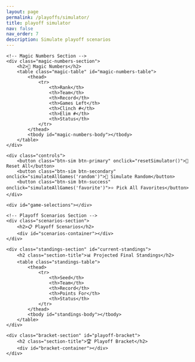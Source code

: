 ```yaml
---
layout: page
permalink: /playoffs/simulator/
title: playoff simulator
nav: false
nav_order: 7
description: Simulate playoff scenarios
---
```


<style>
.simulator-container {
    max-width: 1400px;
    margin: 0 auto;
}

.controls {
    display: flex;
    gap: 10px;
    margin: 20px 0;
    padding: 20px;
    background: linear-gradient(135deg, #667eea 0%, #764ba2 100%);
    border-radius: 10px;
    justify-content: center;
    flex-wrap: wrap;
}

.btn-sim {
    padding: 12px 24px;
    border: none;
    border-radius: 8px;
    cursor: pointer;
    font-size: 15px;
    font-weight: 600;
    transition: all 0.3s ease;
    box-shadow: 0 4px 6px rgba(0,0,0,0.1);
}

.btn-sim:hover {
    transform: translateY(-2px);
    box-shadow: 0 6px 12px rgba(0,0,0,0.15);
}

.btn-secondary { background: #34495e; color: white; }
.btn-secondary { background: #34495e; color: white; }
.btn-success { background: #27ae60; color: white; }

.week-section {
    margin: 30px 0;
}

.week-header {
    font-size: 24px;
    font-weight: bold;
    color: #2c3e50;
    margin-bottom: 20px;
    padding-bottom: 10px;
    border-bottom: 3px solid #3498db;
}

.game-card {
    background: white;
    border-radius: 12px;
    padding: 20px;
    margin: 20px 0;
    box-shadow: 0 4px 6px rgba(0,0,0,0.07);
    transition: all 0.3s ease;
}

.game-card:hover {
    box-shadow: 0 8px 15px rgba(0,0,0,0.1);
}

.matchup-container {
    display: flex;
    gap: 20px;
    align-items: stretch;
}

.team-card {
    flex: 1;
    padding: 20px;
    border-radius: 10px;
    cursor: pointer;
    transition: all 0.3s ease;
    border: 3px solid #e0e0e0;
    background: #f8f9fa;
    text-align: center;
    position: relative;
}

.team-card:hover {
    transform: scale(1.02);
    border-color: #3498db;
}

.team-card.selected {
    background: linear-gradient(135deg, #667eea 0%, #764ba2 100%);
    color: white;
    border-color: #667eea;
    box-shadow: 0 6px 20px rgba(102, 126, 234, 0.4);
}

.team-name {
    font-size: 20px;
    font-weight: bold;
    margin-bottom: 15px;
}

.location-badge {
    position: absolute;
    top: 10px;
    right: 10px;
    background: #e74c3c;
    color: white;
    padding: 4px 8px;
    border-radius: 5px;
    font-size: 11px;
    font-weight: bold;
}

.team-card.selected .location-badge {
    background: #f39c12;
}

.score-section {
    margin-top: 15px;
    padding-top: 15px;
    border-top: 2px solid rgba(0,0,0,0.1);
}

.team-card.selected .score-section {
    border-top-color: rgba(255,255,255,0.3);
}

.score-label {
    font-size: 13px;
    font-weight: 600;
    margin-bottom: 8px;
    text-transform: uppercase;
    letter-spacing: 0.5px;
    color: #7f8c8d;
}

.team-card.selected .score-label {
    color: rgba(255,255,255,0.9);
}

.score-input {
    width: 100%;
    max-width: 120px;
    padding: 10px;
    border: 2px solid #ddd;
    border-radius: 6px;
    font-size: 16px;
    text-align: center;
    transition: all 0.3s ease;
    font-weight: bold;
}

.score-input:focus {
    outline: none;
    border-color: #3498db;
    box-shadow: 0 0 0 3px rgba(52, 152, 219, 0.1);
}

.team-card.selected .score-input {
    background: white;
    border-color: white;
}

.vs-divider {
    display: flex;
    align-items: center;
    justify-content: center;
    font-size: 24px;
    font-weight: bold;
    color: #95a5a6;
    min-width: 40px;
}

.standings-section {
    margin: 50px 0;
    background: white;
    border-radius: 12px;
    padding: 30px;
    box-shadow: 0 4px 6px rgba(0,0,0,0.07);
}

.section-title {
    font-size: 28px;
    font-weight: bold;
    color: #2c3e50;
    margin-bottom: 25px;
}

.standings-table {
    width: 100%;
    border-collapse: separate;
    border-spacing: 0;
}

.standings-table thead {
    background: linear-gradient(135deg, #667eea 0%, #764ba2 100%);
    color: white;
}

.standings-table th {
    padding: 15px;
    text-align: left;
    font-weight: 600;
    font-size: 14px;
    text-transform: uppercase;
    letter-spacing: 0.5px;
}

.standings-table th:first-child {
    border-top-left-radius: 8px;
}

.standings-table th:last-child {
    border-top-right-radius: 8px;
}

.standings-table td {
    padding: 15px;
    border-bottom: 1px solid #ecf0f1;
}

.standings-table tbody tr {
    transition: all 0.2s ease;
}

.standings-table tbody tr:hover {
    background: #f8f9fa;
}

.standings-table tbody tr:last-child td {
    border-bottom: none;
}

.in-playoffs {
    background: #d5f4e6 !important;
    border-left: 4px solid #27ae60;
}

.on-bye {
    background: #fff9e6 !important;
    border-left: 4px solid #f39c12;
}

.status-badge {
    display: inline-block;
    padding: 6px 12px;
    border-radius: 20px;
    font-size: 12px;
    font-weight: bold;
}

.status-bye {
    background: #f39c12;
    color: white;
}

.status-playoff {
    background: #27ae60;
    color: white;
}

.status-out {
    background: #e74c3c;
    color: white;
}

.bracket-section {
    margin: 50px 0;
    padding: 30px;
    background: white;
    border-radius: 12px;
    box-shadow: 0 4px 6px rgba(0,0,0,0.07);
}

.bracket {
    display: flex;
    justify-content: space-around;
    margin: 30px 0;
    flex-wrap: nowrap;
    overflow-x: auto;
    padding: 20px;
}

.bracket-round {
    display: flex;
    flex-direction: column;
    justify-content: space-around;
    min-width: 280px;
    margin: 0 15px;
}

.round-title {
    text-align: center;
    font-size: 20px;
    font-weight: bold;
    margin-bottom: 20px;
    padding: 12px;
    background: linear-gradient(135deg, #667eea 0%, #764ba2 100%);
    color: white;
    border-radius: 8px;
}

.bracket-game {
    border: 3px solid #34495e;
    border-radius: 10px;
    padding: 15px;
    margin: 15px 0;
    background: white;
    box-shadow: 0 4px 10px rgba(0,0,0,0.1);
}

.bracket-team {
    padding: 12px 15px;
    margin: 5px 0;
    background: #f8f9fa;
    border-radius: 6px;
    display: flex;
    justify-content: space-between;
    align-items: center;
    font-weight: 500;
    transition: all 0.3s ease;
}

.bracket-team.winner {
    background: linear-gradient(135deg, #56ab2f 0%, #a8e063 100%);
    color: white;
    font-weight: bold;
    box-shadow: 0 4px 8px rgba(86, 171, 47, 0.3);
}

.bracket-team.loser {
    background: #e8e8e8;
    opacity: 0.5;
}

.seed-badge {
    background: #34495e;
    color: white;
    border-radius: 50%;
    width: 28px;
    height: 28px;
    display: inline-flex;
    align-items: center;
    justify-content: center;
    font-size: 13px;
    font-weight: bold;
    margin-right: 10px;
}

.bye-indicator {
    background: linear-gradient(135deg, #f39c12 0%, #f1c40f 100%);
    color: white;
    padding: 15px;
    border-radius: 8px;
    text-align: center;
    font-weight: bold;
    font-size: 16px;
}

@media (max-width: 768px) {
    .matchup-container {
        flex-direction: column;
    }
    
    .vs-divider {
        transform: rotate(90deg);
        margin: 10px 0;
    }
    
    .bracket {
        flex-direction: column;
    }
    
    .bracket-round {
        min-width: 100%;
        margin: 20px 0;
    }
}
.magic-numbers-section {
    margin: 30px 0;
    padding: 20px;
    background: linear-gradient(135deg, #667eea 0%, #764ba2 100%);
    border-radius: 12px;
    color: white;
}

.magic-table {
    width: 100%;
    background: white;
    border-radius: 8px;
    overflow: hidden;
    margin-top: 15px;
    color: #2c3e50;
}

.magic-table th {
    background: #34495e;
    color: white;
    padding: 12px;
    text-align: left;
}

.magic-table td {
    padding: 12px;
    border-bottom: 1px solid #ecf0f1;
}

.status-clinched { color: #27ae60; font-weight: bold; }
.status-eliminated { color: #e74c3c; font-weight: bold; }
.status-active { color: #f39c12; font-weight: bold; }

.scenarios-section {
    margin: 30px 0;
}

.scenario-card {
    background: white;
    border-radius: 10px;
    padding: 20px;
    margin: 15px 0;
    box-shadow: 0 2px 8px rgba(0,0,0,0.1);
}

.scenario-card h4 {
    margin: 0 0 10px 0;
    color: #2c3e50;
}

.scenario-item {
    padding: 8px 0;
    border-left: 3px solid #3498db;
    padding-left: 15px;
    margin: 8px 0;
}
</style>

<div class="simulator-container" id="playoff-simulator">
    
    <!-- Magic Numbers Section -->
    <div class="magic-numbers-section">
        <h2>🎯 Magic Numbers</h2>
        <table class="magic-table" id="magic-numbers-table">
            <thead>
                <tr>
                    <th>Rank</th>
                    <th>Team</th>
                    <th>Record</th>
                    <th>Games Left</th>
                    <th>Clinch #</th>
                    <th>Elim #</th>
                    <th>Status</th>
                </tr>
            </thead>
            <tbody id="magic-numbers-body"></tbody>
        </table>
    </div>

    <div class="controls">
        <button class="btn-sim btn-primary" onclick="resetSimulator()">🔄 Reset All</button>
        <button class="btn-sim btn-secondary" onclick="simulateAllGames('random')">🎲 Simulate Random</button>
        <button class="btn-sim btn-success" onclick="simulateAllGames('favorite')">⭐ Pick All Favorites</button>
    </div>

    <div id="game-selections"></div>

    <!-- Playoff Scenarios Section -->
    <div class="scenarios-section">
        <h2>📋 Playoff Scenarios</h2>
        <div id="scenarios-container"></div>
    </div>

    <div class="standings-section" id="current-standings">
        <h2 class="section-title">📊 Projected Final Standings</h2>
        <table class="standings-table">
            <thead>
                <tr>
                    <th>Seed</th>
                    <th>Team</th>
                    <th>Record</th>
                    <th>Points For</th>
                    <th>Status</th>
                </tr>
            </thead>
            <tbody id="standings-body"></tbody>
        </table>
    </div>

    <div class="bracket-section" id="playoff-bracket">
        <h2 class="section-title">🏆 Playoff Bracket</h2>
        <div id="bracket-container"></div>
    </div>
</div>

<script src="{{ '/assets/js/playoff_simulator.js' | relative_url }}"></script>
<script>
    document.addEventListener('DOMContentLoaded', function() {
        fetch('{{ "/assets/json/playoffs/simulator_data.json" | relative_url }}')
            .then(response => response.json())
            .then(data => {
                window.simulatorData = data;
                initializeSimulator(data);
                loadMagicNumbers(data.magic_numbers);
                loadScenarios(data.scenarios);
            });
    });
    
    function loadMagicNumbers(magicNumbers) {
        const tbody = document.getElementById('magic-numbers-body');
        tbody.innerHTML = '';
        
        magicNumbers.forEach(item => {
            const row = document.createElement('tr');
            const statusClass = `status-${item.status.toLowerCase()}`;
            
            row.innerHTML = `
                <td>${item.rank}</td>
                <td><strong>${item.team}</strong></td>
                <td>${item.current_record}</td>
                <td>${item.remaining_games}</td>
                <td>${item.clinch_number || '-'}</td>
                <td>${item.elimination_number || '-'}</td>
                <td class="${statusClass}">${item.status}</td>
            `;
            tbody.appendChild(row);
        });
    }
    
    function loadScenarios(scenarios) {
        const container = document.getElementById('scenarios-container');
        container.innerHTML = '';
        
        scenarios.forEach(item => {
            const card = document.createElement('div');
            card.className = 'scenario-card';
            
            let html = `<h4>${item.rank}. ${item.team}</h4>`;
            
            item.scenarios.forEach(scenario => {
                html += `<div class="scenario-item">${scenario}</div>`;
            });
            
            if (item.remaining_opponents.length > 0) {
                html += `<div style="margin-top: 10px; font-size: 0.9em; color: #7f8c8d;">
                    <strong>Remaining opponents:</strong> ${item.remaining_opponents.join(', ')}
                </div>`;
            }
            
            card.innerHTML = html;
            container.appendChild(card);
        });
    }
</script>
